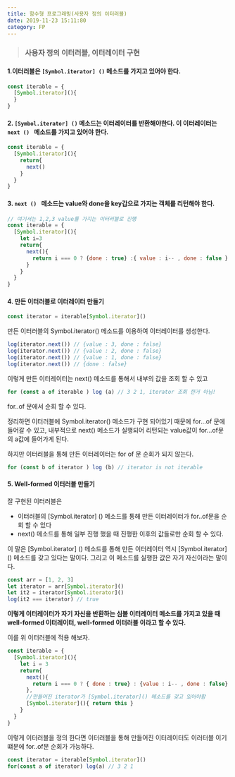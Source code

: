 ```yaml
---
title: 함수형 프로그래밍(사용자 정의 이터러블)
date: 2019-11-23 15:11:80
category: FP
---
```


> ### 사용자 정의 이터러블, 이터레이터 구현


#### 1.이터러블은 <code>[Symbol.iterator] ()</code> 메소드를 가지고 있어야 한다.

```javascript
const iterable = {
  [Symbol.iterator](){
  }
}
```



#### 2. <code>[Symbol.iterator] ()</code> 메소드는  이터레이터를 반환해야한다. 이 이터레이터는 <code>next () </code> 메소드를 가지고 있어야 한다.

```javascript
const iterable = {
  [Symbol.iterator](){
    return{
      next()
    }
  }
}
```



#### 3. <code>next () </code> 메소드는 value와 done을 key갑으로 가지는 객체를 리턴해야 한다.

```javascript
// 여기서는 1,2,3 value를 가지는 이터러블로 진행
const iterable = {
  [Symbol.iterator](){
    let i=3
    return{
      next(){
        return i === 0 ? {done : true} :{ value : i-- , done : false }
      }
    }
  }
}
```



#### 4. 만든 이터러블로 이터레이터 만들기

```javascript
const iterator = iterable[Symbol.iterator]() 
```

만든 이터러블의 Symbol.iterator() 메소드를 이용하여 이터레이터를 생성한다.

```javascript
log(iterator.next()) // {value : 3, done : false}
log(iterator.next()) // {value : 2, done : false}
log(iterator.next()) // {value : 1, done : false}
log(iterator.next()) // {done : false}
```

이렇게 만든 이터레이터는 next() 메소드를 통해서 내부의 값을 조회 할 수 있고

```javascript
for (const a of iterable ) log (a) // 3 2 1, iterator 조회 한거 아님!
```

for..of 문에서 순회 할 수 있다.

정리하면 이터러블에 Symbol.iterator() 메소드가 구현 되어있기 때문에 for...of 문에 들어갈 수 있고, 내부적으로 next() 메소드가 실행되어 리턴되는 value값이 for...of문의 a값에 들어가게 된다.

하지만 이터러블을 통해 만든 이터레이터는 for of 문 순회가 되지 않는다.

```javascript
for (const b of iterator ) log (b) // iterator is not iterable
```

#### 5. Well-formed 이터러블 만들기

잘 구현된 이터러블은

- 이터러블의 [Symbol.iterator] () 메소드를 통해 만든 이터레이터가 for..of문을 순회 할 수 있다
- next() 메소드를 통해 일부 진행 했을 때 진행한 이후의 값들로만 순회 할 수 있다.

이 말은 [Symbol.iterator] () 메소드를 통해 만든 이터레이터 역시 [Symbol.iterator] () 메소드를 갖고 있다는 말이다. 그리고 이 메소드를 실행한 값은 자기 자신이라는 말이다.

```javascript
const arr = [1, 2, 3]
let iterator = arr[Symbol.iterator]()
let it2 = iterator[Symbol.iterator]()
log(it2 === iterator) // true
```

**이렇게 이터레이터가 자기 자신을 반환하는 심볼 이터레이터 메소드를 가지고 있을 때 well-formed 이터레이터, well-formed 이터러블 이라고 할 수 있다.**

이를 위 이터러블에 적용 해보자.

```javascript
const iterable = {
  [Symbol.iterator](){
    let i = 3
    return{
      next(){
        return i === 0 ? { done : true} : {value : i-- , done : false} 
      },
      //만들어진 iterator가 [Symbol.iterator]() 메소드를 갖고 있어야함
      [Symbol.iterator](){ return this }
    }
  }
}
```

이렇게 이터러블을 정의 한다면 이터러블을 통해 만들어진 이터레이터도 이러터블 이기 떄문에 for..of문 순회가 가능하다.

```javascript
const iterator = iterable[Symbol.iterator]()
for(const a of iterator) log(a) // 3 2 1 
```

